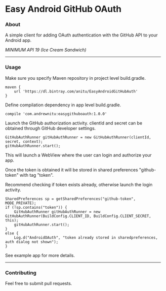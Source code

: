# Easy Android GitHub OAuth #

### About ###

A simple client for adding OAuth authentication with the GitHub API to your Android app.

_MINIMUM API 19 (Ice Cream Sandwich)_

---

### Usage ###

Make sure you specify Maven repository in project level build.gradle.

    maven {
        url 'https://dl.bintray.com/anitu/EasyAndroidGitHubAuth'
    }

Define compilation dependency in app level build.gradle.

    compile 'com.andrewnitu:easygithuboauth:1.0.0'

Launch the GitHub authorization activity. clientId and secret can be obtained through GitHub developer settings. 

    GitHubAuthRunner gitHubAuthRunner = new GitHubAuthRunner(clientId, secret, context);
    gitHubAuthRunner.start();

This will launch a WebView where the user can login and authorize your app.

Once the token is obtained it will be stored in shared preferences "github-token" with tag "token".

Recommend checking if token exists already, otherwise launch the login activity.

    SharedPreferences sp = getSharedPreferences("github-token", MODE_PRIVATE);
    if (!sp.contains("token")) {
        GitHubAuthRunner gitHubAuthRunner = new GitHubAuthRunner(BuildConfig.CLIENT_ID, BuildConfig.CLIENT_SECRET, this);
        gitHubAuthRunner.start();
    }
    else {
        Log.d("AndroidOAuth", "token already stored in sharedpreferences, auth dialog not shown");
    }

See example app for more details.

---

### Contributing ###

Feel free to submit pull requests.